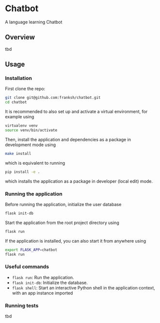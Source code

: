 # Chatbot

A language learning Chatbot

## Overview

tbd

## Usage

### Installation

First clone the repo:

```bash
git clone git@github.com:franksh/chatbot.git
cd chatbot
```

It is recommended to also set up and activate a
virtual environment, for example using

```bash
virtualenv venv
source venv/bin/activate
```

Then, install the application and dependencies as a package in development mode using

```bash
make install
```

which is equivalent to running

```bash
pip install -e .
```

which installs the application as a package in developer (local edit) mode.

### Running the application

Before running the application, initialize the user database

```bash
flask init-db
```

Start the application from the root project directory using

```bash
flask run
```

If the application is installed, you can also start
it from anywhere using

```bash
export FLASK_APP=chatbot
flask run
```

### Useful commands

- `flask run`: Run the application.
- `flask init-db`: Initialize the database.
- `flask shell`: Start an interactive Python shell in the application context, with an app instance imported

### Running tests

tbd
